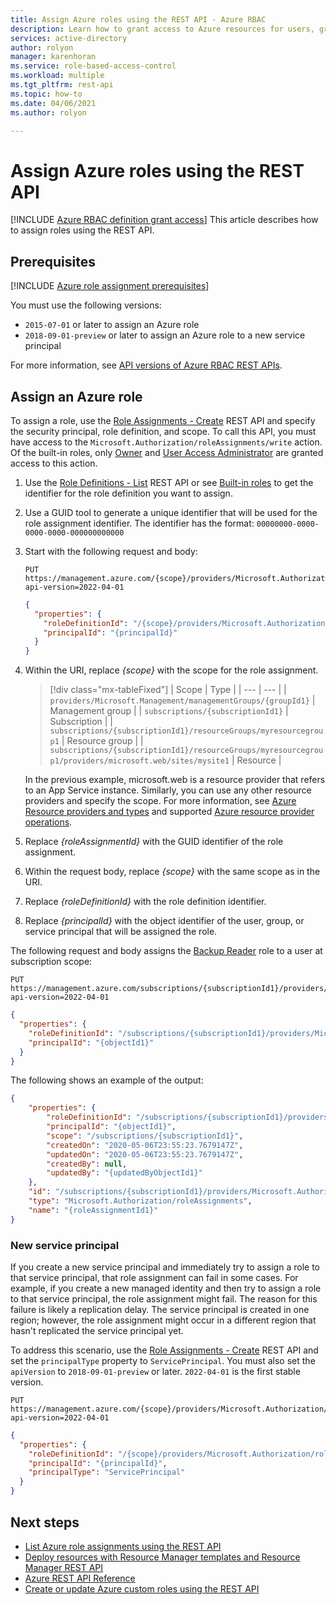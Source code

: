 ```yaml
---
title: Assign Azure roles using the REST API - Azure RBAC
description: Learn how to grant access to Azure resources for users, groups, service principals, or managed identities using the REST API and Azure role-based access control (Azure RBAC).
services: active-directory
author: rolyon
manager: karenhoran
ms.service: role-based-access-control
ms.workload: multiple
ms.tgt_pltfrm: rest-api
ms.topic: how-to
ms.date: 04/06/2021
ms.author: rolyon

---
```

# Assign Azure roles using the REST API

[!INCLUDE [Azure RBAC definition grant access](../../includes/role-based-access-control/definition-grant.md)] This article describes how to assign roles using the REST API.

## Prerequisites

[!INCLUDE [Azure role assignment prerequisites](../../includes/role-based-access-control/prerequisites-role-assignments.md)]

You must use the following versions:

- `2015-07-01` or later to assign an Azure role
- `2018-09-01-preview` or later to assign an Azure role to a new service principal

For more information, see [API versions of Azure RBAC REST APIs](/rest/api/authorization/versions).

## Assign an Azure role

To assign a role, use the [Role Assignments - Create](/rest/api/authorization/roleassignments/create) REST API and specify the security principal, role definition, and scope. To call this API, you must have access to the `Microsoft.Authorization/roleAssignments/write` action. Of the built-in roles, only [Owner](built-in-roles.md#owner) and [User Access Administrator](built-in-roles.md#user-access-administrator) are granted access to this action.

1. Use the [Role Definitions - List](/rest/api/authorization/roledefinitions/list) REST API or see [Built-in roles](built-in-roles.md) to get the identifier for the role definition you want to assign.

1. Use a GUID tool to generate a unique identifier that will be used for the role assignment identifier. The identifier has the format: `00000000-0000-0000-0000-000000000000`

1. Start with the following request and body:

    ```http
    PUT https://management.azure.com/{scope}/providers/Microsoft.Authorization/roleAssignments/{roleAssignmentId}?api-version=2022-04-01
    ```

    ```json
    {
      "properties": {
        "roleDefinitionId": "/{scope}/providers/Microsoft.Authorization/roleDefinitions/{roleDefinitionId}",
        "principalId": "{principalId}"
      }
    }
    ```

1. Within the URI, replace *{scope}* with the scope for the role assignment.

    > [!div class="mx-tableFixed"]
    > | Scope | Type |
    > | --- | --- |
    > | `providers/Microsoft.Management/managementGroups/{groupId1}` | Management group |
    > | `subscriptions/{subscriptionId1}` | Subscription |
    > | `subscriptions/{subscriptionId1}/resourceGroups/myresourcegroup1` | Resource group |
    > | `subscriptions/{subscriptionId1}/resourceGroups/myresourcegroup1/providers/microsoft.web/sites/mysite1` | Resource |

    In the previous example, microsoft.web is a resource provider that refers to an App Service instance. Similarly, you can use any other resource providers and specify the scope. For more information, see [Azure Resource providers and types](../azure-resource-manager/management/resource-providers-and-types.md) and supported [Azure resource provider operations](resource-provider-operations.md).  

1. Replace *{roleAssignmentId}* with the GUID identifier of the role assignment.

1. Within the request body, replace *{scope}* with the same scope as in the URI.

1. Replace *{roleDefinitionId}* with the role definition identifier.

1. Replace *{principalId}* with the object identifier of the user, group, or service principal that will be assigned the role.

The following request and body assigns the [Backup Reader](built-in-roles.md#backup-reader) role to a user at subscription scope:

```http
PUT https://management.azure.com/subscriptions/{subscriptionId1}/providers/Microsoft.Authorization/roleAssignments/{roleAssignmentId1}?api-version=2022-04-01
```

```json
{
  "properties": {
    "roleDefinitionId": "/subscriptions/{subscriptionId1}/providers/Microsoft.Authorization/roleDefinitions/a795c7a0-d4a2-40c1-ae25-d81f01202912",
    "principalId": "{objectId1}"
  }
}
```

The following shows an example of the output:

```json
{
    "properties": {
        "roleDefinitionId": "/subscriptions/{subscriptionId1}/providers/Microsoft.Authorization/roleDefinitions/a795c7a0-d4a2-40c1-ae25-d81f01202912",
        "principalId": "{objectId1}",
        "scope": "/subscriptions/{subscriptionId1}",
        "createdOn": "2020-05-06T23:55:23.7679147Z",
        "updatedOn": "2020-05-06T23:55:23.7679147Z",
        "createdBy": null,
        "updatedBy": "{updatedByObjectId1}"
    },
    "id": "/subscriptions/{subscriptionId1}/providers/Microsoft.Authorization/roleAssignments/{roleAssignmentId1}",
    "type": "Microsoft.Authorization/roleAssignments",
    "name": "{roleAssignmentId1}"
}
```

### New service principal

If you create a new service principal and immediately try to assign a role to that service principal, that role assignment can fail in some cases. For example, if you create a new managed identity and then try to assign a role to that service principal, the role assignment might fail. The reason for this failure is likely a replication delay. The service principal is created in one region; however, the role assignment might occur in a different region that hasn't replicated the service principal yet.

To address this scenario, use the [Role Assignments - Create](/rest/api/authorization/roleassignments/create) REST API and set the `principalType` property to `ServicePrincipal`. You must also set the `apiVersion` to `2018-09-01-preview` or later. `2022-04-01` is the first stable version.

```http
PUT https://management.azure.com/{scope}/providers/Microsoft.Authorization/roleAssignments/{roleAssignmentId}?api-version=2022-04-01
```

```json
{
  "properties": {
    "roleDefinitionId": "/{scope}/providers/Microsoft.Authorization/roleDefinitions/{roleDefinitionId}",
    "principalId": "{principalId}",
    "principalType": "ServicePrincipal"
  }
}
```

## Next steps

- [List Azure role assignments using the REST API](role-assignments-list-rest.md)
- [Deploy resources with Resource Manager templates and Resource Manager REST API](../azure-resource-manager/templates/deploy-rest.md)
- [Azure REST API Reference](/rest/api/azure/)
- [Create or update Azure custom roles using the REST API](custom-roles-rest.md)
